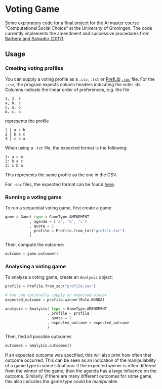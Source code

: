 # Voting Game

Some exploratory code for a final project for the AI master course "Computational Social Choice" at the University of Groningen.
The code currently implements the amendment and successive procedures from [Barberà and Salvador (2017)][1].

## Usage

### Creating voting profiles

You can supply a voting profile as a `.csv`, `.txt` or [PrefLib](https://www.preflib.org) [`.soc`](https://www.preflib.org/data/format.php#soc) file.
For the `.csv`, the program expects column headers indicating the voter ids.
Columns indicate the linear order of preferences, e.g. the file

```csv
1, 2, 3
a, b, c
c, a, b
b, c, a
```

represents the profile

```text
1 │ a c b
2 │ b a c
3 │ c b a
```

When using a `.txt` file, the expected format is the following:

```text
1: a c b
2: b a c
3: c b a
```

This represents the same profile as the one in the CSV.

For `.soc` files, the expected format can be found [here](https://www.preflib.org/data/format.php#election-data).

### Running a voting game

To run a sequential voting game, first create a game:

```python
game = Game( type = GameType.AMENDMENT
           , agenda = ['a', 'b', 'c'] 
           , quota = 1
           , profile = Profile.from_txt("profile.txt")
           )
```

Then, compute the outcome:

```python
outcome = game.outcome()
```

### Analysing a voting game

To analyse a voting game, create an `Analysis` object:

```python
profile = Profile.from_soc("profile.soc")

# You can optionally supply an expected winner
expected_outcome = profile.winner(Rule.BORDA)

analysis = Analysis( type = GameType.AMENDMENT
                   , profile = profile
                   , quota = 2
                   , expected_outcome = expected_outcome
                   )
```

Then, find all possible outcomes:

```python
outcomes = analysis.outcomes()
```

If an expected outcome was specified, this will also print how often that outcome occurred. This can be seen as an indication of the manipulability of a game type in some situations: if the expected winner is often different from the winner of the game, then the agenda has a large influence on the outcome. Similarly, if there are many different outcomes for some game, this also indicates the game type could be manipulable.

[1]: <http://doi.wiley.com/10.3982/TE2118>